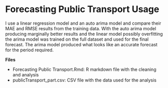 # Forecasting Public Transport Usage

I use a linear regression model and an auto arima model and compare their MAE and RMSE results from the training data. With the auto arima model producing marginally better results and the linear model possibly overfitting the arima model was trained on the full dataset and used for the final forecast. The arima model produced what looks like an accurate forecast for the period required.

**Files**
* Forecasting Public Transport.Rmd: R markdown file with the cleaning and analysis
* publicTransport_part.csv: CSV file with the data used for the analysis
